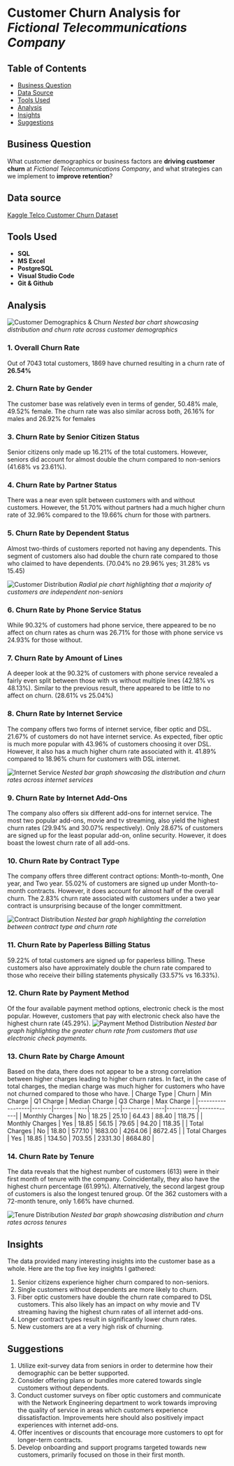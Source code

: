 # Customer Churn Analysis for *Fictional Telecommunications Company*

## Table of Contents
- [Business Question](#business-question)
- [Data Source](#data-source)
- [Tools Used](#tools-used)
- [Analysis](#analysis)
- [Insights](#insights)
- [Suggestions](#suggestions)

## Business Question
What customer demographics or business factors are **driving customer churn** at *Fictional Telecommunications Company*, and what strategies can we implement to **improve retention**?

## Data source
[Kaggle Telco Customer Churn Dataset](https://www.kaggle.com/datasets/blastchar/telco-customer-churn)

## Tools Used
- **SQL** 
- **MS Excel**
- **PostgreSQL** 
- **Visual Studio Code** 
- **Git & Github** 

## Analysis

![Customer Demographics & Churn](assets/demographic_churn2.png)
*Nested bar chart showcasing distribution and churn rate across customer demographics*


### 1. Overall Churn Rate
Out of 7043 total customers, 1869 have churned resulting in a churn rate of **26.54%**

### 2. Churn Rate by Gender
The customer base was relatively even in terms of gender, 50.48% male, 49.52% female. The churn rate was also similar across both, 26.16% for males and 26.92% for females

### 3. Churn Rate by Senior Citizen Status
Senior citizens only made up 16.21% of the total customers. However, seniors did account for almost double the churn compared to non-seniors (41.68% vs 23.61%).

### 4. Churn Rate by Partner Status
There was a near even split between customers with and without customers. However, the 51.70% without partners had a much higher churn rate of 32.96% compared to the 19.66% churn for those with partners.

### 5. Churn Rate by Dependent Status
Almost two-thirds of customers reported not having any dependents. This segment of customers also had double the churn rate compared to those who claimed to have dependents. (70.04% no 29.96% yes; 31.28% vs 15.45)

![Customer Distribution](assets/customer_distribution2.png)
*Radial pie chart highlighting that a majority of customers are independent non-seniors*

### 6. Churn Rate by Phone Service Status
While 90.32% of customers had phone service, there appeared to be no affect on churn rates as churn was 26.71% for those with phone service vs 24.93% for those without.

### 7. Churn Rate by Amount of Lines
A deeper look at the 90.32% of customers with phone service revealed a fairly even split between those with vs without multiple lines (42.18% vs 48.13%). Similar to the previous result, there appeared to be little to no affect on churn. (28.61% vs 25.04%)

### 8. Churn Rate by Internet Service
The company offers two forms of internet service, fiber optic and DSL. 21.67% of customers do not have internet service. As expected, fiber optic is much more popular with 43.96% of customers choosing it over DSL. However, it also has a much higher churn rate associated with it. 41.89% compared to 18.96% churn for customers with DSL internet.

![Internet Service](assets/internet_service2.png)
*Nested bar graph showcasing the distribution and churn rates across internet services*

### 9. Churn Rate by Internet Add-Ons
The company also offers six different add-ons for internet service. The most two popular add-ons, movie and tv streaming, also yield the highest churn rates (29.94% and 30.07% respectively). Only 28.67% of customers are signed up for the least popular add-on, online security. However, it does boast the lowest churn rate of all add-ons.

### 10. Churn Rate by Contract Type
The company offers three different contract options: Month-to-month, One year, and Two year. 55.02% of customers are signed up under Month-to-month contracts. However, it does account for almost half of the overall churn. The 2.83% churn rate associated with customers under a two year contract is unsurprising because of the longer committment. 

![Contract Distribution](assets/contracts2.png)
*Nested bar graph highlighting the correlation between contract type and churn rate*

### 11. Churn Rate by Paperless Billing Status
59.22% of total customers are signed up for paperless billing. These customers also have approximately double the churn rate compared to those who receive their billing statements physically (33.57% vs 16.33%).

### 12. Churn Rate by Payment Method
Of the four available payment method options, electronic check is the most popular. However, customers that pay with electronic check also have the highest churn rate (45.29%). 
![Payment Method Distribution](assets/payement_method2.png)
*Nested bar graph highlighting the greater churn rate from customers that use electronic check payments.*

### 13. Churn Rate by Charge Amount
Based on the data, there does not appear to be a strong correlation between higher charges leading to higher churn rates. In fact, in the case of total charges, the median charge was much higher for customers who have not churned compared to those who have.
| Charge Type      | Churn | Min Charge | Q1 Charge | Median Charge | Q3 Charge | Max Charge |
|------------------|-------|------------|-----------|---------------|-----------|------------|
| Monthly Charges  | No    | 18.25      | 25.10     | 64.43         | 88.40     | 118.75     |
| Monthly Charges  | Yes   | 18.85      | 56.15     | 79.65         | 94.20     | 118.35     |
| Total Charges    | No    | 18.80      | 577.10    | 1683.00       | 4264.06   | 8672.45    |
| Total Charges    | Yes   | 18.85      | 134.50    | 703.55        | 2331.30   | 8684.80    |


### 14. Churn Rate by Tenure
The data reveals that the highest number of customers (613) were in their first month of tenure with the company. Coincidentally, they also have the highest churn percentage (61.99%). Alternatively, the second largest group of customers is also the longest tenured group. Of the 362 customers with a 72-month tenure, only 1.66% have churned.

![Tenure Distribution](assets/tenure2.png)
*Nested bar graph showcasing distribution and churn rates across tenures*

## Insights
The data provided many interesting insights into the customer base as a whole. Here are the top five key insights I gathered:
1. Senior citizens experience higher churn compared to non-seniors.
2. Single customers without dependents are more likely to churn.
3. Fiber optic customers have double the churn rate compared to DSL customers. This also likely has an impact on why movie and TV streaming having the highest churn rates of all internet add-ons.
4. Longer contract types result in significantly lower churn rates.
5. New customers are at a very high risk of churning.

## Suggestions
1. Utilize exit-survey data from seniors in order to determine how their demographic can be better supported.
2. Consider offering plans or bundles more catered towards single customers without dependents.
3. Conduct customer surveys on fiber optic customers and communicate with the Network Engineering department to work towards improving the quality of service in areas which customers experience dissatisfaction. Improvements here should also positively impact experiences with internet add-ons.
4. Offer incentives or discounts that encourage more customers to opt for longer-term contracts.
5. Develop onboarding and support programs targeted towards new customers, primarily focused on those in their first month.
